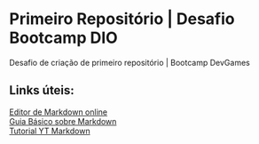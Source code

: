 # Primeiro Repositório | Desafio Bootcamp DIO
Desafio de criação de primeiro repositório | Bootcamp DevGames

## Links úteis:
[Editor de Markdown online](https://readme.so/pt/editor) <br />
[Guia Básico sobre Markdown](https://www.markdownguide.org/) <br />
[Tutorial YT Markdown](https://www.youtube.com/watch?v=He0hLkmxT_Y) 
